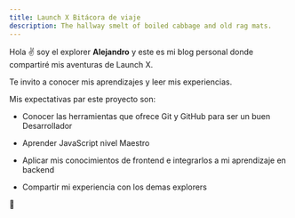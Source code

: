 ```yaml
---
title: Launch X Bitácora de viaje
description: The hallway smelt of boiled cabbage and old rag mats.
---
```


Hola ✌️  soy el explorer **Alejandro** y este es mi blog personal donde compartiré mis aventuras de Launch X.

Te invito a conocer mis aprendizajes y leer mis experiencias.

Mis expectativas par este proyecto son:

- Conocer las herramientas que ofrece Git y GitHub para ser un buen Desarrollador 

- Aprender JavaScript nivel Maestro

- Aplicar mis conocimientos de frontend e integrarlos a mi aprendizaje en backend

- Compartir mi experiencia con los demas explorers

🚀
